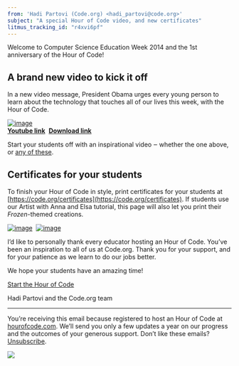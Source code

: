```yaml
---
from: 'Hadi Partovi (Code.org) <hadi_partovi@code.org>'
subject: "A special Hour of Code video, and new certificates"
litmus_tracking_id: "r4xvi6pf"
---
```


Welcome to Computer Science Education Week 2014 and the 1st anniversary of the Hour of Code!

## A brand new video to kick it off
In a new video message, President Obama urges every young person to learn about the technology that touches all of our lives this week, with the Hour of Code.

[![image](https://code.org/images/email/fit-300/obama-video.jpg)](http://youtu.be/JDw1ii7aKwg)<br />
[**Youtube link**](http://youtu.be/JDw1ii7aKwg)&nbsp;&nbsp;[**Download link**](https://code.org/files/Obama-HoC-2014-original.mov)

Start your students off with an inspirational video ‒ whether the one above, or [any of these](https://code.org/educate/inspire).

## Certificates for your students
To finish your Hour of Code in style, print certificates for your students at [https://code.org/certificates](https://code.org/certificates). If students use our Artist with Anna and Elsa tutorial, this page will also let you print their *Frozen*-themed creations.

[![image](https://code.org/images/email/fit-150/certificate.jpg)](https://code.org/certificates)&nbsp;&nbsp;[![image](https://code.org/images/email/fit-150/snowflakes-certificate.jpg)](https://code.org/certificates)

I’d like to personally thank every educator hosting an Hour of Code. You’ve been an inspiration to all of us at Code.org. Thank you for your support, and for your patience as we learn to do our jobs better. 

We hope your students have an amazing time!

[Start the Hour of Code](https://code.org/)


Hadi Partovi and the Code.org team

<hr/>

You’re receiving this email because registered to host an Hour of Code at [hourofcode.com](http://hourofcode.com/). We’ll send you only a few updates a year on our progress and the outcomes of your generous support. Don’t like these emails? [Unsubscribe](<%= unsubscribe_link %>).

![](<%= tracking_pixel %>)

